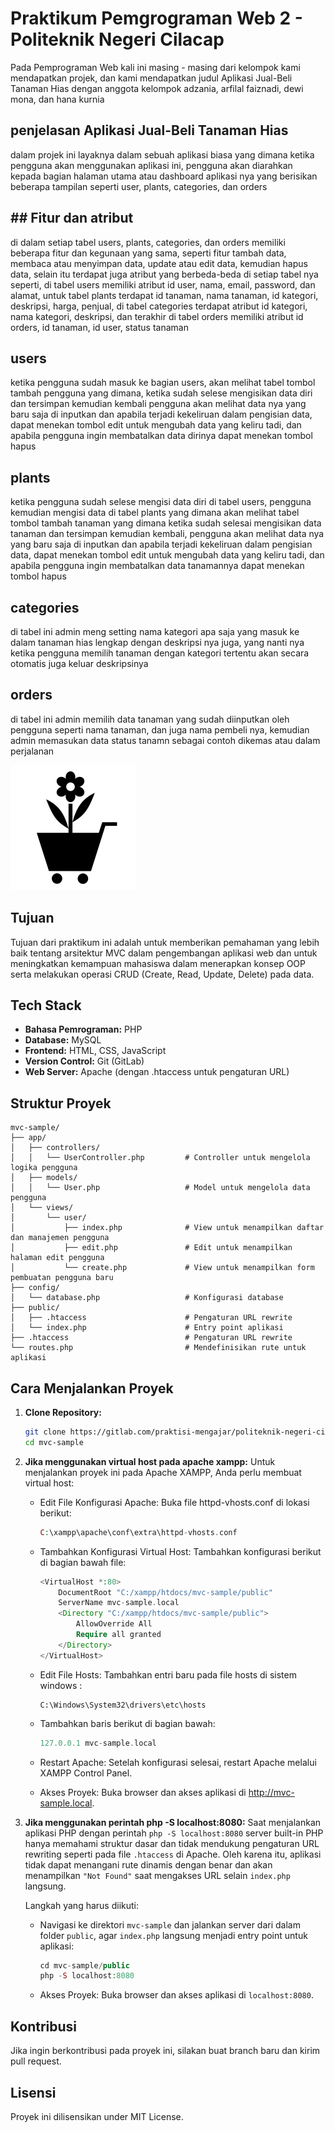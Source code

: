 # Praktikum Pemgrograman Web 2 - Politeknik Negeri Cilacap
Pada Pemprograman Web kali ini masing - masing dari kelompok kami mendapatkan projek, dan kami mendapatkan judul Aplikasi Jual-Beli Tanaman Hias dengan anggota kelompok adzania, arfilal faiznadi, dewi mona, dan hana kurnia

## penjelasan Aplikasi Jual-Beli Tanaman Hias
dalam projek ini layaknya dalam sebuah aplikasi biasa yang dimana ketika pengguna akan menggunakan aplikasi ini, pengguna akan diarahkan kepada bagian halaman utama atau dashboard aplikasi nya yang berisikan beberapa tampilan seperti user, plants, categories, dan orders

## ## Fitur dan atribut
di dalam setiap tabel users, plants, categories, dan orders memiliki beberapa fitur dan kegunaan yang sama, seperti fitur tambah data, membaca atau menyimpan data, update atau edit data, kemudian hapus data, selain itu terdapat juga atribut yang berbeda-beda di setiap tabel nya seperti, di tabel users memiliki atribut  id user, nama, email, password, dan alamat, untuk tabel plants terdapat id tanaman, nama tanaman, id kategori, deskripsi, harga, penjual, di tabel categories terdapat atribut id kategori, nama kategori, deskripsi, dan terakhir di tabel orders memiliki atribut id orders, id tanaman, id user, status tanaman

## users
ketika pengguna sudah masuk ke bagian users, akan melihat tabel tombol tambah pengguna yang dimana, ketika sudah selese mengisikan data diri dan tersimpan kemudian kembali pengguna akan melihat data nya yang baru saja di inputkan dan apabila terjadi kekeliruan dalam pengisian data, dapat menekan tombol edit untuk mengubah data yang keliru tadi, dan apabila pengguna ingin membatalkan data dirinya dapat menekan tombol hapus

## plants
ketika pengguna sudah selese mengisi data diri di tabel users, pengguna kemudian mengisi data di tabel plants yang dimana akan melihat tabel tombol tambah tanaman yang dimana ketika sudah selesai mengisikan data tanaman dan tersimpan kemudian kembali, pengguna akan melihat data nya yang baru saja di inputkan dan apabila terjadi kekeliruan dalam pengisian data, dapat menekan tombol edit untuk mengubah data yang keliru tadi, dan apabila pengguna ingin membatalkan data tanamannya dapat menekan tombol hapus

## categories
di tabel ini admin meng setting nama kategori apa saja yang masuk ke dalam tanaman hias lengkap dengan deskripsi nya juga, yang nanti nya ketika pengguna memilih tanaman dengan kategori tertentu akan secara otomatis juga keluar deskripsinya

## orders
di tabel ini admin memilih data tanaman yang sudah diinputkan oleh pengguna seperti nama tanaman, dan juga nama pembeli nya, kemudian admin memasukan data status tanamn sebagai contoh dikemas atau dalam perjalanan

<imG SRC="public/assets/img/4.png">

## Tujuan
Tujuan dari praktikum ini adalah untuk memberikan pemahaman yang lebih baik tentang arsitektur MVC dalam pengembangan aplikasi web dan untuk meningkatkan kemampuan mahasiswa dalam menerapkan konsep OOP serta melakukan operasi CRUD (Create, Read, Update, Delete) pada data.

## Tech Stack
- **Bahasa Pemrograman:** PHP
- **Database:** MySQL
- **Frontend:** HTML, CSS, JavaScript
- **Version Control:** Git (GitLab)
- **Web Server:** Apache (dengan .htaccess untuk pengaturan URL)

## Struktur Proyek
```plaintext
mvc-sample/
├── app/
│   ├── controllers/
│   │   └── UserController.php         # Controller untuk mengelola logika pengguna
│   ├── models/
│   │   └── User.php                   # Model untuk mengelola data pengguna
│   └── views/
│       └── user/
│           ├── index.php              # View untuk menampilkan daftar dan manajemen pengguna
│           ├── edit.php               # Edit untuk menampilkan halaman edit pengguna            
│           └── create.php             # View untuk menampilkan form pembuatan pengguna baru
├── config/
│   └── database.php                   # Konfigurasi database
├── public/
│   ├── .htaccess                      # Pengaturan URL rewrite
│   └── index.php                      # Entry point aplikasi
├── .htaccess                          # Pengaturan URL rewrite
└── routes.php                         # Mendefinisikan rute untuk aplikasi
```

## Cara Menjalankan Proyek
1. **Clone Repository:**
   ```bash
   git clone https://gitlab.com/praktisi-mengajar/politeknik-negeri-cilacap/pemrograman-web/mvc-sample.git
   cd mvc-sample
   ```
2. **Jika menggunakan virtual host pada apache xampp:**
   Untuk menjalankan proyek ini pada Apache XAMPP, Anda perlu membuat virtual host:

   - Edit File Konfigurasi Apache: Buka file httpd-vhosts.conf di lokasi berikut:
        ```php 
        C:\xampp\apache\conf\extra\httpd-vhosts.conf 
        ```
   - Tambahkan Konfigurasi Virtual Host: Tambahkan konfigurasi berikut di bagian bawah file:
        ```php 
        <VirtualHost *:80>
            DocumentRoot "C:/xampp/htdocs/mvc-sample/public"
            ServerName mvc-sample.local
            <Directory "C:/xampp/htdocs/mvc-sample/public">
                AllowOverride All
                Require all granted
            </Directory>
        </VirtualHost>
        ```
    - Edit File Hosts: Tambahkan entri baru pada file hosts di sistem windows :
        ```plaintext
        C:\Windows\System32\drivers\etc\hosts
        ```

    - Tambahkan baris berikut di bagian bawah:
        ```php 
        127.0.0.1 mvc-sample.local
        ```

    - Restart Apache: Setelah konfigurasi selesai, restart Apache melalui XAMPP Control Panel.

    - Akses Proyek: Buka browser dan akses aplikasi di http://mvc-sample.local.

3. **Jika menggunakan perintah php -S localhost:8080:**
    Saat menjalankan aplikasi PHP dengan perintah ```php -S localhost:8080```
    server built-in PHP hanya memahami struktur dasar dan tidak mendukung pengaturan URL rewriting seperti pada file ```.htaccess``` di Apache. Oleh karena itu, aplikasi tidak dapat menangani rute dinamis dengan benar dan akan menampilkan ```"Not Found"``` saat mengakses URL selain ```index.php``` langsung.

    Langkah yang harus diikuti:
    - Navigasi ke direktori ```mvc-sample``` dan jalankan server dari dalam folder ```public```, agar ```index.php``` langsung menjadi entry point untuk aplikasi:
        ```php
        cd mvc-sample/public
        php -S localhost:8080
        ```
    - Akses Proyek: Buka browser dan akses aplikasi di ```localhost:8080```.

## Kontribusi
Jika ingin berkontribusi pada proyek ini, silakan buat branch baru dan kirim pull request.

## Lisensi
Proyek ini dilisensikan under MIT License.